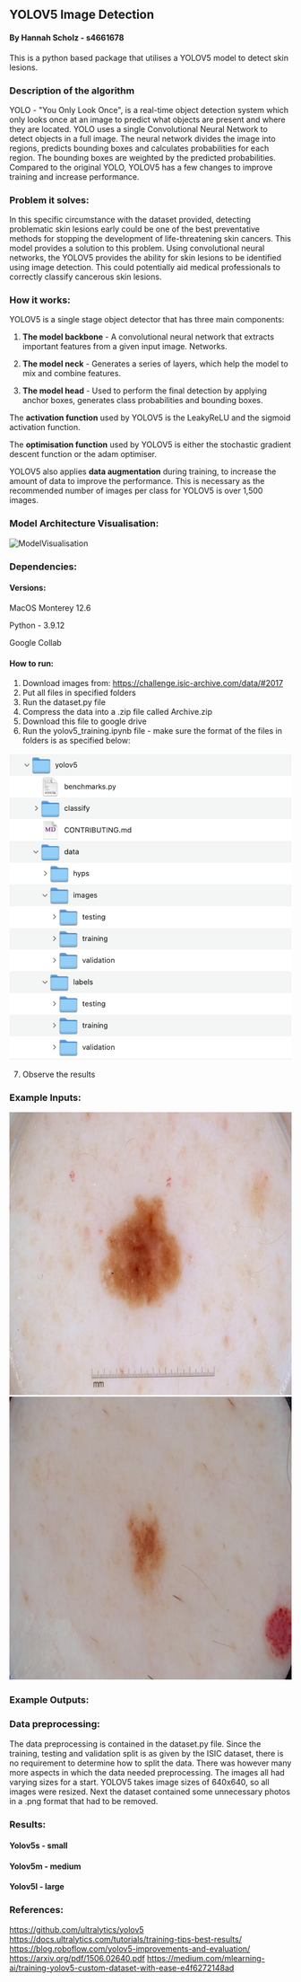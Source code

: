 
## YOLOV5 Image Detection
#### By Hannah Scholz - s4661678
This is a python based package that utilises a YOLOV5 model to detect skin lesions.

### Description of the algorithm
YOLO - "You Only Look Once", is a real-time object detection system which only looks once at an image to predict what 
objects are present and where they are located.
YOLO uses a single Convolutional Neural Network to detect objects in a full image. 
The neural network divides the image into regions, predicts bounding boxes and calculates probabilities for each region.
The bounding boxes are weighted by the predicted probabilities. 
Compared to the original YOLO, YOLOV5 has a few changes to improve training and increase performance.

### Problem it solves:
In this specific circumstance with the dataset provided, detecting problematic skin lesions early could be one of the 
best preventative methods for stopping the development of life-threatening skin cancers.
This model provides a solution to this problem. Using convolutional neural networks, the YOLOV5 provides the ability 
for skin lesions to be identified using image detection. This could potentially aid medical professionals to correctly 
classify cancerous skin lesions.

### How it works:
YOLOV5 is a single stage object detector that has three main components:
1. **The model backbone** - A convolutional neural network that extracts important features from a  given input image.
Networks. 

2. **The model neck** - Generates a series of layers, which help the model to mix and combine features. 

3. **The model head** - Used to perform the final detection by applying anchor boxes, generates class probabilities
and bounding boxes.

The **activation function** used by YOLOV5 is the LeakyReLU and the sigmoid activation function.

The **optimisation function** used by YOLOV5 is either the stochastic gradient descent function or the adam
optimiser. 

YOLOV5 also applies **data augmentation** during training, to increase the amount of data to improve the performance. This
is necessary as the recommended number of images per class for YOLOV5 is over 1,500 images.

### Model Architecture Visualisation:
<img width="443" alt="ModelVisualisation" src="https://github.com/hannahscholz/PatternFlowHS/blob/topic-recognition/recognition/46616780_YOLO_Hannah_Scholz/ModelVisualisation.jpg">

### Dependencies:

#### Versions:
MacOS Monterey 12.6

Python - 3.9.12

Google Collab

#### How to run:
1. Download images from: https://challenge.isic-archive.com/data/#2017
2. Put all files in specified folders 
3. Run the dataset.py file
4. Compress the data into a .zip file called Archive.zip
5. Download this file to google drive
6. Run the yolov5_training.ipynb file - make sure the format of the files in folders is as specified below:

![Folder Organisation](FolderOrganisation.jpg)

7. Observe the results 

### Example Inputs:
![Example 1](ExampleInput1.jpg)
![Example 2](ExampleInput2.jpg)

### Example Outputs:


### Data preprocessing:
The data preprocessing is contained in the dataset.py file.
Since the training, testing and validation split is as given by the ISIC dataset, there is no requirement to determine 
how to split the data.
There was however many more aspects in which the data needed preprocessing.
The images all had varying sizes for a start. YOLOV5 takes image sizes of 640x640, so all images were resized.
Next the dataset contained some unnecessary photos in a .png format that had to be removed.

### Results:
#### Yolov5s - small

#### Yolov5m - medium 

#### Yolov5l - large 

### References:
https://github.com/ultralytics/yolov5
https://docs.ultralytics.com/tutorials/training-tips-best-results/
https://blog.roboflow.com/yolov5-improvements-and-evaluation/
https://arxiv.org/pdf/1506.02640.pdf
https://medium.com/mlearning-ai/training-yolov5-custom-dataset-with-ease-e4f6272148ad


